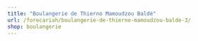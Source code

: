 ```yaml
---
title: "Boulangerie de Thierno Mamoudzou Baldé"
url: /forecariah/boulangerie-de-thierno-mamoudzou-balde-3/
shop: boulangerie
---
```

